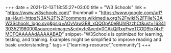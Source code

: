 +++
date = 2021-12-13T18:55:27+03:00
title = "W3 Schools"
link = "https://www.w3schools.com/"
thumbnail = "https://www.google.com/url?sa=i&url=https%3A%2F%2Fcommons.wikimedia.org%2Fwiki%2FFile%3AW3Schools_logo.svg&psig=AOvVaw3B8_xQQOpA0eBUhlRzzhCt&ust=1634130352198000&source=images&cd=vfe&ved=0CAkQjRxqFwoTCOD9lo74xPMCFQAAAAAdAAAAABAD"
snippet="W3Schools is optimized for learning, testing, and training. Examples might be simplified to improve reading and basic understanding."
tags = ["learning-resource","community"]
+++ 
